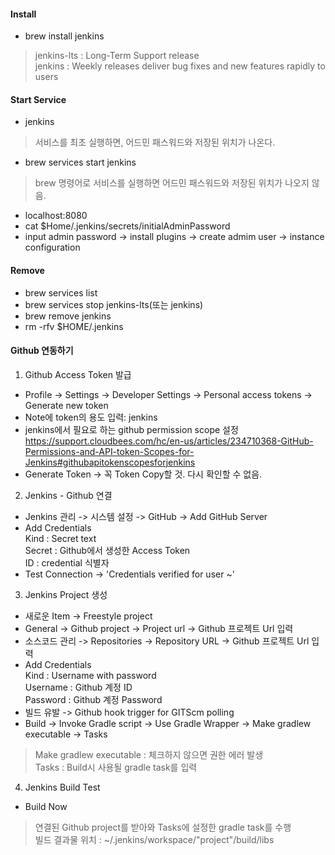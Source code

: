 #### Install
- brew install jenkins  
> jenkins-lts : Long-Term Support release  
  jenkins : Weekly releases deliver bug fixes and new features rapidly to users  

#### Start Service
- jenkins  
> 서비스를 최초 실행하면, 어드민 패스워드와 저장된 위치가 나온다.  

- brew services start jenkins  
> brew 명령어로 서비스를 실행하면 어드민 패스워드와 저장된 위치가 나오지 않음.  

- localhost:8080  
- cat $Home/.jenkins/secrets/initialAdminPassword  
- input admin password -> install plugins -> create admim user -> instance configuration   

#### Remove
- brew services list  
- brew services stop jenkins-lts(또는 jenkins)  
- brew remove jenkins  
- rm -rfv $HOME/.jenkins  

#### Github 연동하기
1. Github Access Token 발급  
- Profile -> Settings -> Developer Settings -> Personal access tokens -> Generate new token  
- Note에 token의 용도 입력: jenkins  
- jenkins에서 필요로 하는 github permission scope 설정  
https://support.cloudbees.com/hc/en-us/articles/234710368-GitHub-Permissions-and-API-token-Scopes-for-Jenkins#githubapitokenscopesforjenkins  
- Generate Token -> 꼭 Token Copy할 것. 다시 확인할 수 없음.  

2. Jenkins - Github 연결  
- Jenkins 관리 -> 시스템 설정 -> GitHub -> Add GitHub Server  
- Add Credentials  
  Kind : Secret text  
  Secret : Github에서 생성한 Access Token  
  ID : credential 식별자  
- Test Connection -> 'Credentials verified for user ~'  

3. Jenkins Project 생성  
- 새로운 Item -> Freestyle project  
- General -> Github project -> Project url -> Github 프로젝트 Url 입력  
- 소스코드 관리 -> Repositories -> Repository URL -> Github 프로젝트 Url 입력  
- Add Credentials  
  Kind : Username with password  
  Username : Github 계정 ID  
  Password : Github 계정 Password  
- 빌드 유발 -> Github hook trigger for GITScm polling  
- Build -> Invoke Gradle script -> Use Gradle Wrapper -> Make gradlew executable -> Tasks
> Make gradlew executable : 체크하지 않으면 권한 에러 발생  
> Tasks : Build시 사용될 gradle task를 입력  

4. Jenkins Build Test
- Build Now  
> 연결된 Github project를 받아와 Tasks에 설정한 gradle task를 수행  
  빌드 결과물 위치 : ~/.jenkins/workspace/"project"/build/libs  
